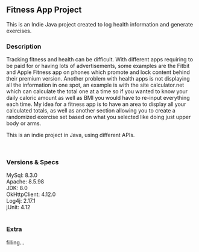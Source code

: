 <h2>Fitness App Project</h2>
This is an Indie Java project created to log health information and generate exercises. 

<h3>Description</h3>
Tracking fitness and health can be difficult. 
With different apps requiring to be paid for or having lots of advertisements, 
some examples are the Fitbit and Apple Fitness app on phones which promote and 
lock content behind their premium version. 
Another problem with health apps is not displaying all the information in one spot, 
an example is with the site calculator.net which can calculate the total one at a 
time so if you wanted to know your daily caloric amount as well as BMI you would 
have to re-input everything each time. 
My idea for a fitness app is to have an area to display all your calculated totals, 
as well as another section allowing you to create a randomized exercise set based 
on what you selected like doing just upper body or arms.

This is an indie project in Java, using different APIs.

<br>
<h3>Versions & Specs</h3>
MySql: 8.3.0 <br> 
Apache: 8.5.98 <br> 
JDK: 8.0 <br> 
OkHttpClient: 4.12.0 <br>
Log4j: 2.17.1<br> 
jUnit: 4.12<br> 

<br>
<h3>Extra</h3>
filling...
